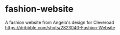 # fashion-website
A fashion website from Angela's design for Cleveroad https://dribbble.com/shots/2823040-Fashion-Website
